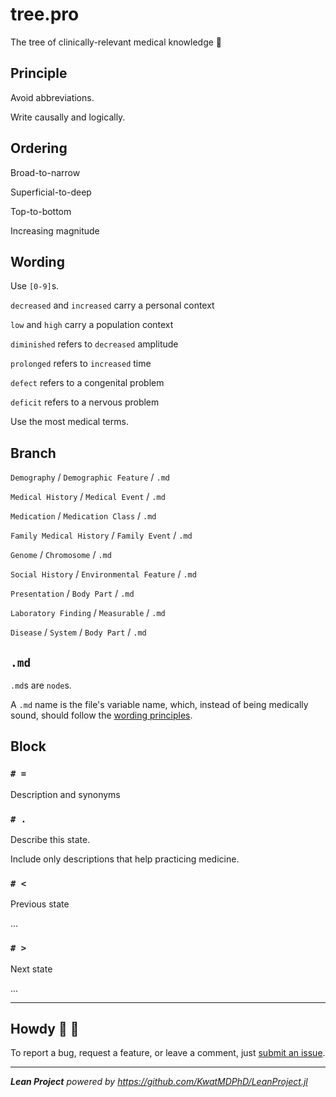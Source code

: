 # tree.pro

The tree of clinically-relevant medical knowledge :hospital:

## Principle

Avoid abbreviations.

Write causally and logically.

## Ordering

Broad-to-narrow

Superficial-to-deep

Top-to-bottom

Increasing magnitude

## Wording

Use `[0-9]`s.

`decreased` and `increased` carry a personal context

`low` and `high` carry a population context

`diminished` refers to `decreased` amplitude

`prolonged` refers to `increased` time

`defect` refers to a congenital problem

`deficit` refers to a nervous problem

Use the most medical terms.

## Branch

`Demography` / `Demographic Feature` / `.md`

`Medical History` / `Medical Event` / `.md`

`Medication` / `Medication Class` / `.md`

`Family Medical History` / `Family Event` / `.md`

`Genome` / `Chromosome` / `.md`

`Social History` / `Environmental Feature` / `.md`

`Presentation` / `Body Part` / `.md`

`Laboratory Finding` / `Measurable` / `.md`

`Disease` / `System` / `Body Part` / `.md`

## `.md`

`.md`s are `node`s.

A `.md` name is the file's variable name, which, instead of being medically sound, should follow the [wording principles](#wording).

## Block

### `# =`

Description and synonyms

### `# .`

Describe this state.

Include only descriptions that help practicing medicine.

### `# <`

Previous state

...

### `# >`

Next state

...

---

## Howdy :wave: :cowboy_hat_face:

To report a bug, request a feature, or leave a comment, just [submit an issue](https://github.com/KwatMDPhD/tree.pro/issues/new/choose).

---

_**Lean Project** powered by https://github.com/KwatMDPhD/LeanProject.jl_

